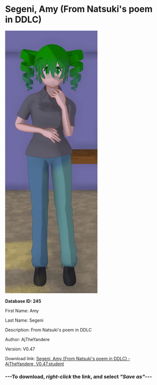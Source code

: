 # Segeni, Amy (From Natsuki's poem in DDLC)

<img src="https://raw.githubusercontent.com/Arbiter1223/Daigaku-Gurashi-Custom-Students/master/Students/Files/Segeni%2C%20Amy%20(From%20Natsuki's%20poem%20in%20DDLC).png" title="Segeni, Amy (From Natsuki's poem in DDLC) - AjTheYandere, V0.47">

**Database ID: 245**

First Name: Amy

Last Name: Segeni

Description: From Natsuki's poem in DDLC

Author: AjTheYandere

Version: V0.47

Download link: <a href="https://raw.githubusercontent.com/Arbiter1223/Daigaku-Gurashi-Custom-Students/master/Students/Files/Segeni%2C%20Amy%20(From%20Natsuki's%20poem%20in%20DDLC)%20-%20AjTheYandere%2C%20V0.47.student">Segeni, Amy (From Natsuki's poem in DDLC) - AjTheYandere, V0.47.student</a>

### ---**To download, _right-click_ the link, and select _"Save as"_**---
